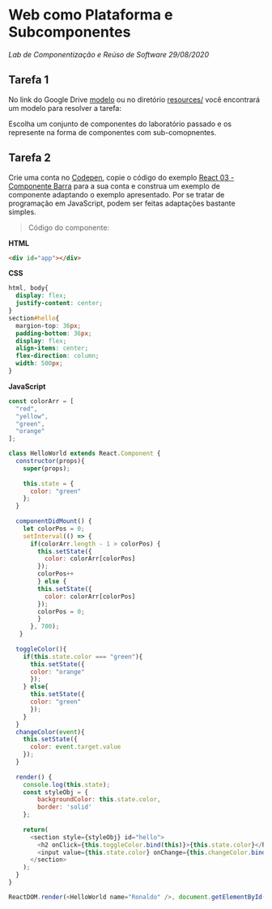 
# Web como Plataforma e Subcomponentes
*Lab de Componentização e Reúso de Software 29/08/2020*

## Tarefa 1

No link do Google Drive [modelo](https://docs.google.com/presentation/d/1M3eM98yVZDYqfIaVog8pRs8b7ckVjEwDBPQ-lJ_V18U/edit?usp=sharing) ou no diretório [resources/](resources/) você encontrará um modelo para resolver a tarefa:

Escolha um conjunto de componentes do laboratório passado e os represente na forma de componentes com sub-comopnentes.

## Tarefa 2

Crie uma conta no [Codepen](https://codepen.io/), copie o código do exemplo [React 03 - Componente Barra](https://codepen.io/santanche/pen/KKzmbwR) para a sua conta e construa um exemplo de componente adaptando o exemplo apresentado. Por se tratar de programação em JavaScript, podem ser feitas adaptações bastante simples.

> Código do componente:
>
**HTML**
~~~html
<div id="app"></div>  
~~~

**CSS**
~~~css
html, body{
  display: flex;
  justify-content: center;
}
section#hello{
  margion-top: 36px;
  padding-bottom: 36px;
  display: flex;
  align-items: center;
  flex-direction: column;
  width: 500px;
}
~~~


**JavaScript**
~~~javascript
const colorArr = [
  "red",
  "yellow",
  "green",
  "orange"
];

class HelloWorld extends React.Component {
  constructor(props){
    super(props);
    
    this.state = {
      color: "green"
    };
  }
  
  componentDidMount() {
    let colorPos = 0;
    setInterval(() => {
      if(colorArr.length - 1 > colorPos) {
        this.setState({
          color: colorArr[colorPos]
        }); 
        colorPos++
        } else {
        this.setState({
          color: colorArr[colorPos]
        }); 
        colorPos = 0;
        }
      }, 700);
   }
  
  toggleColor(){
    if(this.state.color === "green"){
      this.setState({
      color: "orange"
      });
    } else{
      this.setState({
      color: "green"
      });
    }
  }
  changeColor(event){
    this.setState({
      color: event.target.value
    });
  }
                  
  render() {
    console.log(this.state);
    const styleObj = {
        backgroundColor: this.state.color,
        border: 'solid'       
    };
      
    return(
      <section style={styleObj} id="hello">
        <h2 onClick={this.toggleColor.bind(this)}>{this.state.color}</h2>  
        <input value={this.state.color} onChange={this.changeColor.bind(this)}/>
      </section>
    );
  } 
}

ReactDOM.render(<HelloWorld name="Ronaldo" />, document.getElementById("app"));
~~~
